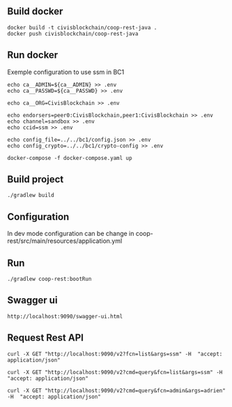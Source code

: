 
## Build docker

```
docker build -t civisblockchain/coop-rest-java .
docker push civisblockchain/coop-rest-java
```

## Run docker

Exemple configuration to use ssm in BC1
```
echo ca__ADMIN=${ca__ADMIN} >> .env
echo ca__PASSWD=${ca__PASSWD} >> .env

echo ca__ORG=CivisBlockchain >> .env

echo endorsers=peer0:CivisBlockchain,peer1:CivisBlockchain >> .env
echo channel=sandbox >> .env
echo ccid=ssm >> .env

echo config_file=../../bc1/config.json >> .env
echo config_crypto=../../bc1/crypto-config >> .env

docker-compose -f docker-compose.yaml up
```

## Build project

```
./gradlew build
```

## Configuration

In dev mode configuration can be change in coop-rest/src/main/resources/application.yml

## Run

```
./gradlew coop-rest:bootRun
```

## Swagger ui

```
http://localhost:9090/swagger-ui.html
```

## Request Rest API


```
curl -X GET "http://localhost:9090/v2?fcn=list&args=ssm" -H  "accept: application/json"

```
```
curl -X GET "http://localhost:9090/v2?cmd=query&fcn=list&args=ssm" -H  "accept: application/json"
```

```
curl -X GET "http://localhost:9090/v2?cmd=query&fcn=admin&args=adrien" -H  "accept: application/json"
```